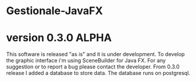 # Gestionale-JavaFX
# version 0.3.0 ALPHA

This software is released "as is" and it is under development. To develop the graphic interface i'm using SceneBuilder for Java FX. 
For any suggestion or to report a bug please contact the developer.
From 0.3.0 release I added a database to store data. The database runs on postgresql.
